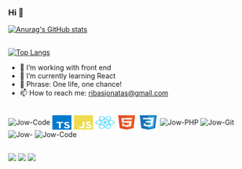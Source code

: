 ### Hi 👋

[![Anurag's GitHub stats](https://github-readme-stats.vercel.app/api?username=JonatasRibas&show_icons=true&theme=dracula)](https://github.com/anuraghazra/github-readme-stats )

##

[![Top Langs](https://github-readme-stats.vercel.app/api/top-langs/?username=JonatasRibas&langs_count=8)](https://github.com/anuraghazra/github-readme-stats)


- 🔭 I’m working with front end 
- 🌱 I’m currently learning React
- 💬 Phrase: One life, one chance! 
- 📫 How to reach me: ribasjonatas@gmail.com


<div style="display: inline_block"><br>
  <img align="center" alt="Jow-Code" height="30" width="40" src="https://cdn.jsdelivr.net/gh/devicons/devicon/icons/devicon/devicon-original.svg">
  <img align="center" alt="Jow-Ts" height="30" width="40" src="https://raw.githubusercontent.com/devicons/devicon/master/icons/typescript/typescript-plain.svg">
  <img align="center" alt="Jow-Js" height="30" width="40" src="https://raw.githubusercontent.com/devicons/devicon/master/icons/javascript/javascript-plain.svg">
  <img align="center" alt="Jow-React" height="30" width="40" src="https://raw.githubusercontent.com/devicons/devicon/master/icons/react/react-original.svg">
  <img align="center" alt="Jow-HTML" height="30" width="40" src="https://raw.githubusercontent.com/devicons/devicon/master/icons/html5/html5-original.svg">
  <img align="center" alt="Jow-CSS" height="30" width="40" src="https://raw.githubusercontent.com/devicons/devicon/master/icons/css3/css3-original.svg">
  <img align="center" alt="Jow-PHP" height="30" width="40" src="https://cdn.jsdelivr.net/gh/devicons/devicon/icons/php/php-original.svg">
  <img align="center" alt="Jow-Git" height="30" width="40" src="https://cdn.jsdelivr.net/gh/devicons/devicon/icons/git/git-original.svg">
  <img align="center" alt="Jow-"Java height="30" width="40" src="https://cdn.jsdelivr.net/gh/devicons/devicon/icons/java/java-original.svg">
  <img align="center" alt="Jow-Code" height="30" width="40" src="https://cdn.jsdelivr.net/gh/devicons/devicon/icons/devicon/devicon-original.svg">
</div>
  
  ##


<div> 
  
  <a href="https://www.instagram.com/jow.ribasx" target="_blank"><img src="https://img.shields.io/badge/-Instagram-%23E4405F?style=for-the-badge&logo=instagram&logoColor=white" target="_blank"></a>
  <a href = "mailto:ribasjonatas@gmail.com"><img src="https://img.shields.io/badge/-Gmail-%23333?style=for-the-badge&logo=gmail&logoColor=white" target="_blank"></a>
  <a href="https://www.linkedin.com/in/jonatasribas" target="_blank"><img src="https://img.shields.io/badge/-LinkedIn-%230077B5?style=for-the-badge&logo=linkedin&logoColor=white" target="_blank"></a> 
  
</div>



